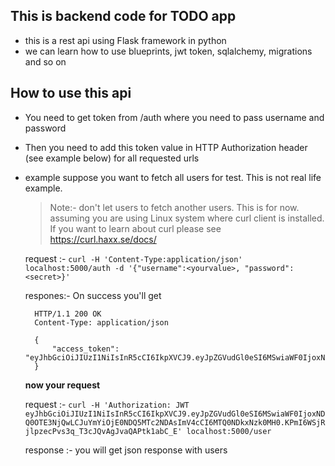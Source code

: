 ## This is backend code for TODO app

- this is a rest api using Flask framework in python
- we can learn how to use blueprints, jwt token, sqlalchemy, migrations and so on


## How to use this api
- You need to get token from /auth where you need to pass username and password
- Then you need to add this token value in HTTP Authorization header (see example below)
  for all requested urls
- example suppose you want to fetch all users for test. This is not real life example.

    > Note:- don't let users to fetch another users. This is for now.
      assuming you are using Linux system where curl client is installed. 
      If you want to learn about curl please see https://curl.haxx.se/docs/

    request :- ```curl -H 'Content-Type:application/json' localhost:5000/auth -d '{"username":<yourvalue>, "password":<secret>}'```
    
    respones:- 
    On success you'll get
    
        HTTP/1.1 200 OK
        Content-Type: application/json

        {
            "access_token": "eyJhbGciOiJIUzI1NiIsInR5cCI6IkpXVCJ9.eyJpZGVudGl0eSI6MSwiaWF0IjoxNDQ0OTE3NjQwLCJuYmYiOjE0NDQ5MTc2NDAsImV4cCI6MTQ0NDkxNzk0MH0.KPmI6WSjRjlpzecPvs3q_T3cJQvAgJvaQAPtk1abC_E"
        }

    __now your request__

    request :- ```curl -H 'Authorization: JWT eyJhbGciOiJIUzI1NiIsInR5cCI6IkpXVCJ9.eyJpZGVudGl0eSI6MSwiaWF0IjoxNDQ0OTE3NjQwLCJuYmYiOjE0NDQ5MTc2NDAsImV4cCI6MTQ0NDkxNzk0MH0.KPmI6WSjRjlpzecPvs3q_T3cJQvAgJvaQAPtk1abC_E' localhost:5000/user```

    response :- you will get json response with users
